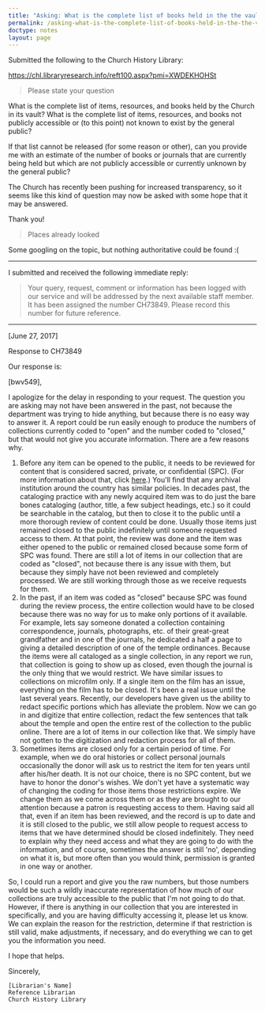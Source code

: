 ```yaml
---
title: "Asking: What is the complete list of books held in the the vault?"
permalink: /asking-what-is-the-complete-list-of-books-held-in-the-the-vault/
doctype: notes
layout: page
---
```


Submitted the following to the Church History Library:

https://chl.libraryresearch.info/reft100.aspx?pmi=XWDEKHOHSt

> Please state your question

What is the complete list of items, resources, and books held by the Church in its vault?  What is the complete list of items, resources, and books not publicly accessible or (to this point) not known to exist by the general public?
 
If that list cannot be released (for some reason or other), can you provide me with an estimate of the number of books or journals that are currently being held but which are not publicly accessible or currently unknown by the general public?
 
The Church has recently been pushing for increased transparency, so it seems like this kind of question may now be asked with some hope that it may be answered.
 
Thank you!

> Places already looked

Some googling on the topic, but nothing authoritative could be found :(

---

I submitted and received the following immediate reply:

> Your query, request, comment or information has been logged with our service and will be addressed by the next available staff member. It has been assigned the number CH73849. Please record this number for future reference.

---

[June 27, 2017]

Response to CH73849

Our response is:

[bwv549],

I apologize for the delay in responding to your request. The question you are asking may not have been answered in the past, not because the department was trying to hide anything, but because there is no easy way to answer it. A report could be run easily enough to produce the numbers of collections currently coded to "open" and the number coded to "closed," but that would not give you accurate information. There are a few reasons why.

1. Before any item can be opened to the public, it needs to be reviewed for content that is considered sacred, private, or confidential (SPC). (For more information about that, click [here](https://history.lds.org/article/access?lang=eng&_r=1).) You'll find that any archival institution around the country has similar policies. In decades past, the cataloging practice with any newly acquired item was to do just the bare bones cataloging (author, title, a few subject headings, etc.) so it could be searchable in the catalog, but then to close it to the public until a more thorough review of content could be done. Usually those items just remained closed to the public indefinitely until someone requested access to them. At that point, the review was done and the item was either opened to the public or remained closed because some form of SPC was found. There are still a lot of items in our collection that are coded as "closed", not because there is any issue with them, but because they simply have not been reviewed and completely processed. We are still working through those as we receive requests for them.
2. In the past, if an item was coded as "closed" because SPC was found during the review process, the entire collection would have to be closed because there was no way for us to make only portions of it available. For example, lets say someone donated a collection containing correspondence, journals, photographs, etc. of their great-great grandfather and in one of the journals, he dedicated a half a page to giving a detailed description of one of the temple ordinances. Because the items were all cataloged as a single collection, in any report we run, that collection is going to show up as closed, even though the journal is the only thing that we would restrict. We have similar issues to collections on microfilm only. If a single item on the film has an issue, everything on the film has to be closed. It's been a real issue until the last several years. Recently, our developers have given us the ability to redact specific portions which has alleviate the problem. Now we can go in and digitize that entire collection, redact the few sentences that talk about the temple and open the entire rest of the collection to the public online. There are a lot of items in our collection like that. We simply have not gotten to the digitization and redaction process for all of them.
3. Sometimes items are closed only for a certain period of time. For example, when we do oral histories or collect personal journals occasionally the donor will ask us to restrict the item for ten years until after his/her death. It is not our choice, there is no SPC content, but we have to honor the donor's wishes. We don't yet have a systematic way of changing the coding for those items those restrictions expire. We change them as we come across them or as they are brought to our attention because a patron is requesting access to them.
Having said all that, even if an item has been reviewed, and the record is up to date and it is still closed to the public, we still allow people to request access to items that we have determined should be closed indefinitely. They need to explain why they need access and what they are going to do with the information, and of course, sometimes the answer is still 'no', depending on what it is, but more often than you would think, permission is granted in one way or another.

So, I could run a report and give you the raw numbers, but those numbers would be such a wildly inaccurate representation of how much of our collections are truly accessible to the public that I'm not going to do that. However, if there is anything in our collection that you are interested in specifically, and you are having difficulty accessing it, please let us know. We can explain the reason for the restriction, determine if that restriction is still valid, make adjustments, if necessary, and do everything we can to get you the information you need.

I hope that helps.

Sincerely,

    [Librarian's Name]
    Reference Librarian
    Church History Library
